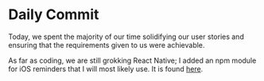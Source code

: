 # Daily Commit
Today, we spent the majority of our time solidifying our user stories and ensuring that the requirements given to us were achievable.

As far as coding, we are still grokking React Native; I added an npm module for iOS reminders that I will most likely use. It is found [here](https://www.npmjs.com/package/react-native-calendar-reminders).
